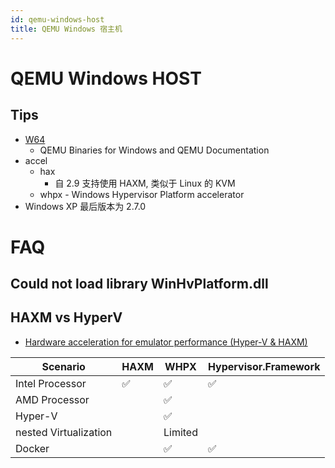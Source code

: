 ```yaml
---
id: qemu-windows-host
title: QEMU Windows 宿主机
---
```


# QEMU Windows HOST

## Tips

- [W64](https://qemu.weilnetz.de/w64/)
  - QEMU Binaries for Windows and QEMU Documentation
- accel
  - hax
    - 自 2.9 支持使用 HAXM, 类似于 Linux 的 KVM
  - whpx - Windows Hypervisor Platform accelerator
- Windows XP 最后版本为 2.7.0

# FAQ

## Could not load library WinHvPlatform.dll

## HAXM vs HyperV

- [Hardware acceleration for emulator performance (Hyper-V & HAXM)](https://docs.microsoft.com/en-us/xamarin/android/get-started/installation/android-emulator/hardware-acceleration)

| Scenario              | HAXM | WHPX    | Hypervisor.Framework |
| --------------------- | ---- | ------- | -------------------- |
| Intel Processor       | ✅   | ✅      | ✅                   |
| AMD Processor         |      | ✅      |
| Hyper-V               |      | ✅      |
| nested Virtualization |      | Limited |
| Docker                |      | ✅      | ✅                   |
